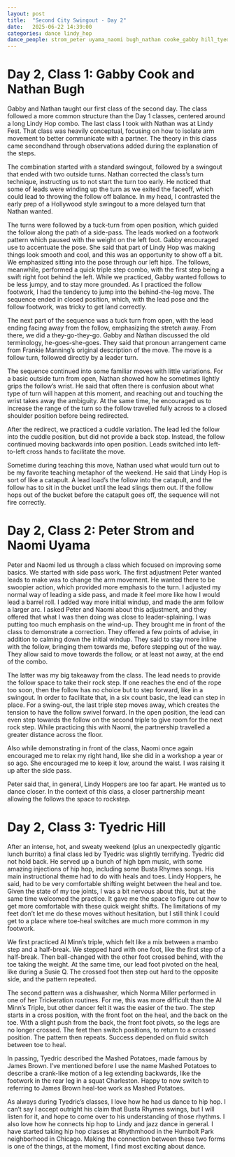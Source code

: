 ```yaml
---
layout: post
title:  "Second City Swingout - Day 2"
date:   2025-06-22 14:39:00
categories: dance lindy_hop
dance_people: strom_peter uyama_naomi bugh_nathan cooke_gabby hill_tyedric minns_al miller_norma
---
```

# Day 2, Class 1: Gabby Cook and Nathan Bugh

Gabby and Nathan taught our first class of the second day.  The class followed a more common structure than the Day 1 classes, centered around a long Lindy Hop combo. The last class I took with Nathan was at Lindy Fest. That class was heavily conceptual, focusing on how to isolate arm movement to better communicate with a partner.  The theory in this class came secondhand through observations added during the explanation of the steps. 

The combination started with a standard swingout, followed by a swingout that ended with two outside turns.  Nathan corrected the class’s turn technique, instructing us to not start the turn too early.  He noticed that some of leads were winding up the turn as we exited the faceoff, which could lead to throwing the follow off balance.  In my head, I contrasted the early prep of a Hollywood style swingout to a more delayed turn that Nathan wanted.

The turns were followed by a tuck-turn from open position, which guided the follow along the path of a side-pass.  The leads worked on a footwork pattern which paused with the weight on the left foot.  Gabby encouraged use to accentuate the pose.  She said that part of Lindy Hop was making things look smooth and cool, and this was an opportunity to show off a bit.  We emphasized sitting into the pose through our left hips.  The follows, meanwhile, performed a quick triple step combo, with the first step being a swift right foot behind the left. While we practiced, Gabby wanted follows to be less jumpy, and to stay more grounded.  As I practiced the follow footwork, I had the tendency to jump into the behind-the-leg move.   The sequence ended in closed position, which, with the lead pose and the follow footwork, was tricky to get land correctly. 

The next part of the sequence was a tuck turn from open, with the lead ending facing away from the follow, emphasizing the stretch away.  From there, we did a they-go-they-go.  Gabby and Nathan discussed the old terminology, he-goes-she-goes.  They said that pronoun arrangement came from Frankie Manning’s original description of the move.  The move is a follow turn, followed directly by a leader turn.  

The sequence continued into some familiar moves with little variations.  For a basic outside turn from open, Nathan showed how he sometimes lightly grips the follow’s wrist.  He said that often there is confusion about what type of turn will happen at this moment, and reaching out and touching the wrist takes away the ambiguity.  At the same time, he encouraged us to increase the range of the turn so the follow travelled fully across to a closed shoulder position before being redirected.  

After the redirect, we practiced a cuddle variation.  The lead led the follow into the cuddle position, but did not provide a back stop.  Instead, the follow continued moving backwards into open position.  Leads switched into left-to-left cross hands to facilitate the move.

Sometime during teaching this move, Nathan used what would turn out to be my favorite teaching metaphor of the weekend.  He said that Lindy Hop is sort of like a catapult.  A lead load’s the follow into the catapult, and the follow has to sit in the bucket until the lead slings them out.  If the follow hops out of the bucket before the catapult goes off, the sequence will not fire correctly.  

# Day 2, Class 2: Peter Strom and Naomi Uyama

Peter and Naomi led us through a class which focused on improving some basics.  We started with side pass work.  The first adjustment Peter wanted leads to make was to change the arm movement.  He wanted there to be swoopier action, which provided more emphasis to the turn.  I adjusted my normal way of leading a side pass, and made it feel more like how I would lead a barrel roll.  I added way more initial windup, and made the arm follow a larger arc.  I asked Peter and Naomi about this adjustment, and they offered that what I was then doing was close to leader-splaining.  I was putting too much emphasis on the wind-up.  They brought me in front of the class to demonstrate a correction.  They offered a few points of advise, in addition to calming down the initial windup.  They said to stay more inline with the follow, bringing them towards me, before stepping out of the way.  They allow said to move towards the follow, or at least not away, at the end of the combo.  

The latter was my big takeaway from the class.  The lead needs to provide the follow space to take their rock step.  If one reaches the end of the rope too soon, then the follow has no choice but to step forward, like in a swingout.  In order to facilitate that, in a six count basic, the lead can step in place.  For a swing-out, the last triple step moves away, which creates the tension to have the follow swivel forward.  In the open position, the lead can even step towards the follow on the second triple to give room for the next rock step.  While practicing this with Naomi, the partnership travelled a greater distance across the floor. 

Also while demonstrating in front of the class, Naomi once again encouraged me to relax my right hand, like she did in a workshop a year or so ago.  She encouraged me to keep it low, around the waist.  I was raising it up after the side pass.

Peter said that, in general, Lindy Hoppers are too far apart.  He wanted us to dance closer.  In the context of this class, a closer partnership meant allowing the follows the space to rockstep.


# Day 2, Class 3: Tyedric Hill

After an intense, hot, and sweaty weekend (plus an unexpectedly gigantic lunch burrito) a final class led by Tyedric was slightly terrifying.  Tyedric did not hold back.  He served up a bunch of high bpm music, with some amazing injections of hip hop, including some Busta Rhymes songs.  His main instructional theme had to do with heals and toes.  Lindy Hoppers, he said, had to be very comfortable shifting weight between the heal and toe.   Given the state of my toe joints, I was a bit nervous about this, but at the same time welcomed the practice.  It gave me the space to figure out how to get more comfortable with these quick weight shifts.  The limitations of my feet don’t let me do these moves without hesitation, but I still think I could get to a place where toe-heal switches are much more common in my footwork.

We first practiced  Al Minn’s triple, which felt like a mix between a mambo step and a half-break.  We stepped hard with one foot, like the first step of a half-break.  Then ball-changed with the other foot crossed behind, with the toe taking the weight.  At the same time, our lead foot pivoted on the heal, like during a Susie Q.  The crossed foot then step out hard to the opposite side, and the pattern repeated.

The second pattern was a dishwasher, which Norma Miller performed in one of her Trickeration routines.  For me, this was more difficult than the Al Minn’s Triple, but other dancer felt it was the easier of the two. The step starts in a cross position, with the front foot on the heal, and the back on the toe.  With a slight push from the back, the front foot pivots, so the legs are no longer crossed.  The feet then switch positions, to return to a crossed position.  The pattern then repeats.  Success depended on fluid switch between toe to heal.

In passing, Tyedric described the Mashed Potatoes, made famous by James Brown.  I’ve mentioned before I use the name Mashed Potatoes to describe a crank-like motion of  a leg extending backwards, like the footwork in the rear leg in a squat Charleston.  Happy to now switch to referring to James Brown heal-toe work as Mashed Potatoes.

As always during Tyedric’s classes, I love how he had us dance to hip hop.  I can’t say I accept outright his claim that Busta Rhymes swings, but I will listen for it, and hope to come over to his understanding of those rhythms.   I also love how he connects hip hop to Lindy and jazz dance in general.  I have started taking hip hop classes at Rhythmhood in the Humbolt Park neighborhood in Chicago.  Making the connection between these two forms is one of the things, at the moment, I find most exciting about dance. 